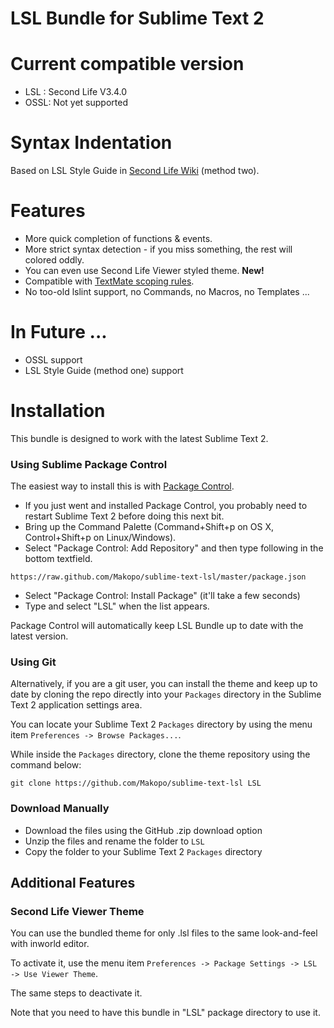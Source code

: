 LSL Bundle for Sublime Text 2
==========

# Current compatible version

* LSL : Second Life V3.4.0
* OSSL: Not yet supported

# Syntax Indentation

Based on LSL Style Guide in [Second Life Wiki](http://wiki.secondlife.com/wiki/LSL_Style_Guide) (method two).

# Features

* More quick completion of functions & events.
* More strict syntax detection - if you miss something, the rest will colored oddly.
* You can even use Second Life Viewer styled theme. **New!**
* Compatible with [TextMate scoping rules](http://manual.macromates.com/en/language_grammars#naming_convertions).
* No too-old lslint support, no Commands, no Macros, no Templates ... 

# In Future ...

* OSSL support
* LSL Style Guide (method one) support

# Installation

This bundle is designed to work with the latest Sublime Text 2.

### Using Sublime Package Control

The easiest way to install this is with [Package Control](http://wbond.net/sublime\_packages/package\_control).

 * If you just went and installed Package Control, you probably need to restart Sublime Text 2 before doing this next bit.
 * Bring up the Command Palette (Command+Shift+p on OS X, Control+Shift+p on Linux/Windows).
 * Select "Package Control: Add Repository" and then type following in the bottom textfield.

```
https://raw.github.com/Makopo/sublime-text-lsl/master/package.json
```

 * Select "Package Control: Install Package" (it'll take a few seconds)
 * Type and select "LSL" when the list appears.

Package Control will automatically keep LSL Bundle up to date with the latest version.

### Using Git

Alternatively, if you are a git user, you can install the theme and keep up to date by cloning the repo directly into your `Packages` directory in the Sublime Text 2 application settings area.

You can locate your Sublime Text 2 `Packages` directory by using the menu item `Preferences -> Browse Packages...`.

While inside the `Packages` directory, clone the theme repository using the command below:

    git clone https://github.com/Makopo/sublime-text-lsl LSL

### Download Manually

* Download the files using the GitHub .zip download option
* Unzip the files and rename the folder to `LSL`
* Copy the folder to your Sublime Text 2 `Packages` directory

## Additional Features

### Second Life Viewer Theme

You can use the bundled theme for only .lsl files to the same look-and-feel with inworld editor.

To activate it, use the menu item `Preferences -> Package Settings -> LSL -> Use Viewer Theme`.

The same steps to deactivate it.

Note that you need to have this bundle in "LSL" package directory to use it.


